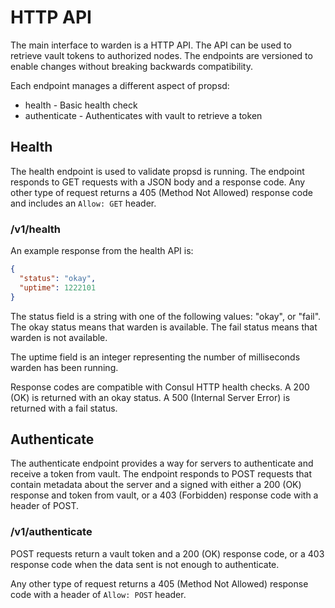 # HTTP API #

The main interface to warden is a HTTP API. The API can be used to retrieve
vault tokens to authorized nodes. The endpoints are versioned to enable
changes without breaking backwards compatibility.

Each endpoint manages a different aspect of propsd:

* health - Basic health check
* authenticate - Authenticates with vault to retrieve a token

## Health ##

The health endpoint is used to validate propsd is running. The endpoint responds
to GET requests with a JSON body and a response code. Any other type of
request returns a 405 (Method Not Allowed) response code and includes an
`Allow: GET` header.

### /v1/health ###

An example response from the health API is:

~~~json
{
  "status": "okay",
  "uptime": 1222101
}
~~~

The status field is a string with one of the following values: "okay",
or "fail". The okay status means that warden is available. The fail
status means that warden is not available.

The uptime field is an integer representing the number of milliseconds warden
has been running.

Response codes are compatible with Consul HTTP health checks. A 200 (OK) is
returned with an okay status. A 500 (Internal Server Error) is returned with a
fail status.

## Authenticate ##

The authenticate endpoint provides a way for servers to authenticate and receive
a token from vault. The endpoint responds to POST requests that contain metadata
about the server and a signed  with either a 200 (OK) response and token from
vault, or a 403 (Forbidden) response code with a header of POST.

### /v1/authenticate ###

POST requests return a vault token and a 200 (OK) response code, or a 403 response
code when the data sent is not enough to authenticate.

Any other type of request returns a 405 (Method Not Allowed) response code with
a header of `Allow: POST` header.
